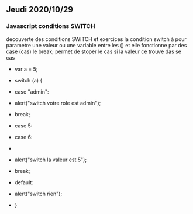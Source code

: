 ## Jeudi 2020/10/29

### Javascript conditions SWITCH

decouverte des conditions SWITCH et exercices
la condition switch à pour parametre 
une valeur ou une variable entre les () 
et elle fonctionne par des case (cas)
le break; permet de stoper le cas si la
valeur ce trouve das se cas 

* var a = 5;

* switch (a) {
* case "admin":
* alert("switch votre role est admin");
* break;
* case 5:
* case 6:
* 
* alert("switch la valeur est 5");
* break;
* default:
* alert("switch rien");
* }

## 